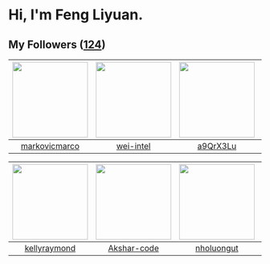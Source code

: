 # Hi, I'm Feng Liyuan.

## My Followers ([124](https://github.com/SunRunAway?tab=followers))

| <img src="https://avatars.githubusercontent.com/u/52882128?v=4" width="150" height="150" /> | <img src="https://avatars.githubusercontent.com/u/171114883?v=4" width="150" height="150" /> | <img src="https://avatars.githubusercontent.com/u/46620760?v=4" width="150" height="150" /> | <img src="https://avatars.githubusercontent.com/u/44160838?v=4" width="150" height="150" /> |
| :-----------------------------------------------------------------------------------------: | :------------------------------------------------------------------------------------------: | :-----------------------------------------------------------------------------------------: | :-----------------------------------------------------------------------------------------: |
|                      [markovicmarco](https://github.com/markovicmarco)                      |                           [wei-intel](https://github.com/wei-intel)                          |                           [a9QrX3Lu](https://github.com/a9QrX3Lu)                           |                           [Gravifer](https://github.com/Gravifer)                           |

| <img src="https://avatars.githubusercontent.com/u/58126365?v=4" width="150" height="150" /> | <img src="https://avatars.githubusercontent.com/u/59618640?v=4" width="150" height="150" /> | <img src="https://avatars.githubusercontent.com/u/58627821?v=4" width="150" height="150" /> | <img src="https://avatars.githubusercontent.com/u/83270523?v=4" width="150" height="150" /> |
| :-----------------------------------------------------------------------------------------: | :-----------------------------------------------------------------------------------------: | :-----------------------------------------------------------------------------------------: | :-----------------------------------------------------------------------------------------: |
|                       [kellyraymond](https://github.com/kellyraymond)                       |                        [Akshar-code](https://github.com/Akshar-code)                        |                         [nholuongut](https://github.com/nholuongut)                         |                    [cherryhanminmin](https://github.com/cherryhanminmin)                    |